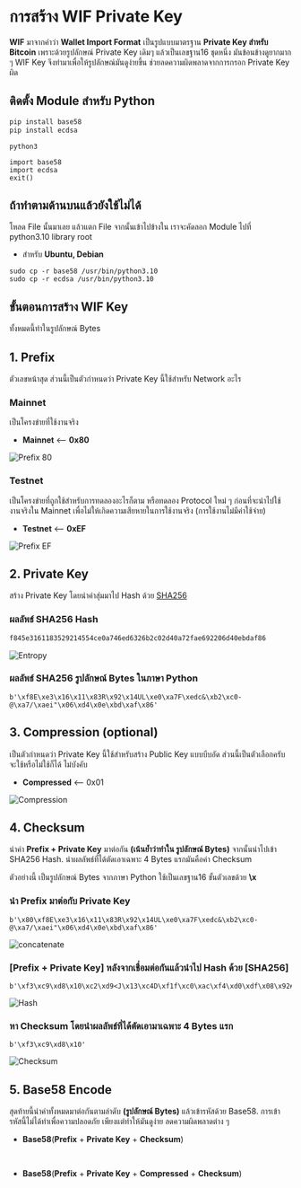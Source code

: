 # การสร้าง WIF Private Key

**WIF** มาจากคำว่า **Wallet Import Format** เป็นรูปแบบมาตรฐาน **Private Key สำหรับ Bitcoin** เพราะด้วยรูปลักษณ์ Private Key เดิมๆ แล้วเป็นเลขฐาน16 ชุดหนึ่ง มันข้อนข้างดูยากมาก ๆ WIF Key จึงทำมาเพื่อให้รูปลักษณ์มันดูง่ายขึ้น ช่วยลดความผิดพลาดจากการกรอก Private Key ผิด


## ติดตั้ง Module สำหรับ Python
```sh
pip install base58
pip install ecdsa
```

```angular2html
python3

import base58
import ecdsa
exit()
```

## ถ้าทำตามด้านบนแล้วยังใช้ไม่ได้
โหลด File นั้นมาเลย แล้วแตก File จากนั้นเข้าไปข้างใน เราจะคัดลอก Module ไปที่ python3.10 library root
- สำหรับ **Ubuntu, Debian** 
```angular2html
sudo cp -r base58 /usr/bin/python3.10
sudo cp -r ecdsa /usr/bin/python3.10
```

## ขั้นตอนการสร้าง WIF Key
ทั้งหมดนี้ทำในรูปลักษณ์ Bytes



## 1. Prefix

ตัวเลขหน้าสุด ส่วนนี้เป็นตัวกำหนดว่า Private Key นี้ใช้สำหรับ Network อะไร

### Mainnet 
เป็นโครงข่ายที่ใช้งานจริง
- **Mainnet** ⟵ **0x80**

![Prefix 80](https://user-images.githubusercontent.com/120770468/223716525-bf57e5a4-0f43-4a28-9ae1-c2dca94dc857.png)

### Testnet
เป็นโครงข่ายที่ถูกใช้สำหรับการทดลองอะไรก็ตาม หรือทดลอง Protocol ใหม่ ๆ ก่อนที่จะนำไปใช้งานจริงใน Mainnet เพื่อไม่ให้เกิดความเสียหายในการใช้งานจริง (การใช้งานไม่มีค่าใช้จ่าย) 

- **Testnet** ⟵ **0xEF**

![Prefix EF](https://user-images.githubusercontent.com/120770468/223721619-fc7db06d-21b5-4439-8568-63219fe248d4.png)

## 2. Private Key 
สร้าง Private Key โดยนำค่าสุ่มมาไป Hash ด้วย [SHA256](https://emn178.github.io/online-tools/sha256.html)

### **ผลลัพธ์ SHA256 Hash**
```sh
f845e3161183529214554ce0a746ed6326b2c02d40a72fae692206d40ebdaf86
```

![Entropy](https://user-images.githubusercontent.com/120770468/223761504-3afb9649-6304-4a87-bfd2-9bc3e311ddaf.png)

### **ผลลัพธ์ SHA256 รูปลักษณ์ Bytes ในภาษา Python**
```angular2html
b'\xf8E\xe3\x16\x11\x83R\x92\x14UL\xe0\xa7F\xedc&\xb2\xc0-@\xa7/\xaei"\x06\xd4\x0e\xbd\xaf\x86'
```

## 3. Compression (optional)
เป็นตัวกำหนดว่า Private Key นี้ใช้สำหรับสร้าง Public Key แบบบีบอัด ส่วนนี้เป็นตัวเลือกครับ จะใช้หรือไม่ใช้ก็ได้ ไม่บังคับ
- **Compressed** ⟵ 0x01

![Compression](https://user-images.githubusercontent.com/120770468/223742705-428d9c67-8318-4fb9-8d16-ec00287037e3.png)


## 4. Checksum
นำค่า **Prefix + Private Key** มาต่อกัน **(เน้นย้ำว่าทำใน รูปลักษณ์ Bytes)** จากนั้นนำไปเข้า SHA256 Hash. นำผลลัพธ์ที่ได้ตัดเอาเฉพาะ 4 Bytes แรกมันคือค่า Checksum

ตัวอย่างนี้ เป็นรูปลักษณ์ Bytes จากภาษา Python ใช้เป็นเลขฐาน16 ขั้นตัวเลขด้วย **\x**

### นำ **Prefix** มาต่อกับ **Private Key**
```angular2html
b'\x80\xf8E\xe3\x16\x11\x83R\x92\x14UL\xe0\xa7F\xedc&\xb2\xc0-@\xa7/\xaei"\x06\xd4\x0e\xbd\xaf\x86'
```

![concatenate](https://user-images.githubusercontent.com/120770468/223755565-209589fb-6ecb-43a4-b956-30d8aa0120ee.png)

### **[Prefix + Private Key]** หลังจากเชื่อมต่อกันแล้วนำไป Hash ด้วย **[SHA256]**
```angular2html
b'\xf3\xc9\xd8\x10\xc2\xd9<J\x13\xc4D\xf1f\xc0\xac\xf4\xd0\xdf\x08\x92#\x141\x11\x82\x85\xd6\x8c\xb3\xc6\xca#'
```

![Hash](https://user-images.githubusercontent.com/120770468/223757335-b85070da-93a8-4906-884e-bc26e9c49aa4.png)

### หา **Checksum** โดยนำผลลัพธ์ที่ได้ตัดเอามาเฉพาะ 4 Bytes แรก
```angular2html
b'\xf3\xc9\xd8\x10'
```

![Checksum](https://user-images.githubusercontent.com/120770468/223770066-744054be-6a1e-46f2-b663-a607d6aec098.png)

## 5. Base58 Encode
สุดท้ายนี้นำค่าทั้งหมดมาต่อกันตามลำดับ **(รูปลักษณ์ Bytes)** แล้วเข้ารหัสด้วย Base58. การเข้ารหัสนี้ไม่ได้ทำเพื่อความปลอดภัย เพียงแต่ทำให้มันดูง่าย ลดความผิดพลาดต่าง ๆ

- **Base58**(**Prefix** + **Private Key** + **Checksum**)
```angular2html

```

##

- **Base58**(**Prefix** + **Private Key** + **Compressed** + **Checksum**)
```angular2html

```
